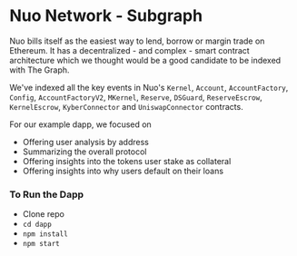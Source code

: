 # Nuo Network - Subgraph

Nuo bills itself as the easiest way to lend, borrow or margin trade on Ethereum. It has a decentralized - and complex - smart contract architecture which we thought would be a good candidate to be indexed with The Graph.

We've indexed all the key events in Nuo's `Kernel`, `Account`, `AccountFactory`, `Config`, `AccountFactoryV2`, `MKernel`, `Reserve`, `DSGuard`, `ReserveEscrow`, `KernelEscrow`, `KyberConnector` and `UniswapConnector` contracts.

For our example dapp, we focused on
- Offering user analysis by address
- Summarizing the overall protocol
- Offering insights into the tokens user stake as collateral
- Offering insights into why users default on their loans

### To Run the Dapp
- Clone repo
- `cd dapp`
- `npm install`
- `npm start`

